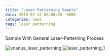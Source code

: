 ```yaml
---
title: "Laser Patterning Sample"
data: 2019-07-12 00:00:00 -0000
categories: news 
tags: laser patterning 
---
```


Sample With General Laser-Patterning Process

![vcanus_laser_patterning](https://user-images.githubusercontent.com/44759045/61097248-83cf6400-a495-11e9-9296-16b9d62f6652.jpg)
![laser_patterning_1](https://user-images.githubusercontent.com/44759045/61097948-1cff7a00-a498-11e9-9bc0-2e268ac0050d.jpg)
